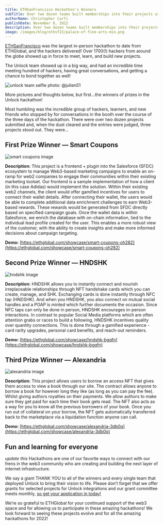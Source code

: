 ```yaml
---
title: ETHSanFrancisco Hackathon's Winners
subTitle: Over two dozen teams built memberships into their projects using Unlock at the latest ETHGlobal Hackathon — here are the winners
authorName: Christopher Carfi
publishDate: November 8, 2022
description: Over two dozen teams built memberships into their projects using Unlock at the latest ETHGlobal Hackathon — here are the winners.
image: /images/blog/ethsf22/palace-of-fine-arts-min.png
---
```


[ETHSanFrancisco](https://sf.ethglobal.com) was the largest in-person hackathon to date from ETHGlobal, and the hackers delivered! Over 1700(!) hackers from around the globe showed up in force to meet, learn, and build new projects. 

The Unlock team showed up in a big way, and had an incredible time meeting hundred of hackers, having great conversations, and getting a chance to bond together as well! 

![unlock team selfie](/images/blog/ethsf22/unlock-team-selfie.jpeg)
photo: @julien51

More pictures and thoughts below, but first...the winners of prizes in the Unlock hackathon!

Most humbling was the incredible group of hackers, learners, and new friends who stopped by for conversations in the booth over the course of the three days of the hackathon. There were over two dozen projects submitted and, when the dust cleared and the entries were judged, three projects stood out. They were...


## First Prize Winner — Smart Coupons

![smart coupons image](https://storage.googleapis.com/ethglobal-api-production/projects%2Foh282%2Fimages%2FScreenshot_2022-11-06_at_6.50.26_AM.png)

**Description:** This project is a frontend + plugin into the Salesforce (SFDC) ecosystem to manage Web3-based marketing campaigns to enable an on-ramp for web2 companies to engage their communities within their existing marketing toolset. Our frontend is a sample implementation of how a client (in this case Adidas) would implement the solution. Within their existing web2 channels, the client would offer gamified incentives for users to connect their wallet details. After connecting their wallet, the users would be able to complete additional data enrichment challenges to earn Web3-based rewards. These rewards would be generated from SFDC directly based on specified campaign goals. Once the wallet data is within Salesforce, we enrich the database with on-chain information, tied to the individual lead profile created for the user. This enables a more robust view of the customer, with the ability to create insights and make more informed decisions about campaign targeting. 

**Demo:** [https://ethglobal.com/showcase/smart-coupons-oh282](https://ethglobal.com/showcase/smart-coupons-oh282)

## Second Prize Winner — HNDSHK

![hndshk image](https://storage.googleapis.com/ethglobal-api-production/projects%2Fbgqfn%2Fimages%2FSolution.png)

**Description:** HNDSHK allows you to instantly connect and nourish irreplaceable relationships through NFT handshake cards which you can create, manage, and SHK. Exchanging cards is done instantly through NFC tap (HNDSHK). And when you HNDSHK, you also connect on mutual social handles and a POAP is minted which further documents the occasion. Since NFC taps can only be done in person, HNDSHK encourages in-person interactions. In contrast to popular Social Media platforms which are often attention grabs or races to build a following, HNDSHK incentives quality over quantity connections. This is done through a gamified experience - card rarity upgrades, personal card benefits, and reach-out reminders.

**Demo:** [https://ethglobal.com/showcase/hndshk-bgqfn](https://ethglobal.com/showcase/hndshk-bgqfn)


## Third Prize Winner — Alexandria

![alexandria image](https://storage.googleapis.com/ethglobal-api-production/projects%2F3db0q%2Fimages%2Fscreenshot_3.png)

**Description:** This project allows users to borrow an access NFT that gives them access to view a book through our site. The contract allows anyone to borrow a book for however long they like (as long as you can pay the fee). Whilst giving authors royalties on their payments. We allow authors to make sure they get paid for each time their book gets read. The NFT also acts as a way for you to know all the previous borrowers of your book. Once you run out of collateral on your borrow, the NFT gets automatically transferred back to the marketplace via a liquidation function anyone can call.

**Demo:** [https://ethglobal.com/showcase/alexandria-3db0q](https://ethglobal.com/showcase/alexandria-3db0q)

## Fun and learning for everyone

*update this* Hackathons are one of our favorite ways to connect with our frens in the web3 community who are creating and building the next layer of internet infrastructure. 

We say a giant THANK YOU to all of the winners and every single team that deployed Unlock to bring their vision to life. Please don’t forget that we offer grants for selected projects for Unlock integrations and our grant committee meets monthly, [so get your application in today!](https://share.hsforms.com/1gAdLgNOESNCWJ9bJxCUAMwbvg22?__hstc=157293157.511609ec6aad35f0d2471241abee4698.1639357465325.1642374234181.1642435770388.31&__hssc=157293157.1.1642435770388&__hsfp=3380286660) 

We’re so grateful to ETHGlobal for your continued support of the web3 space and for allowing us to participate in these amazing hackathons! We look forward to seeing these projects evolve and for all the amazing hackathons for 2022!
